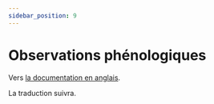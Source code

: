```yaml
---
sidebar_position: 9
---
```


# Observations phénologiques

Vers [la documentation en anglais](https://opendatadocs.meteoswiss.ch/a-data-groundbased/a9-phenological-observations).

La traduction suivra.
